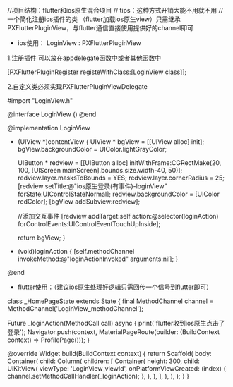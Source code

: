 //项目结构：flutter和ios原生混合项目
// tips：这种方式开销大能不用就不用
// 一个简化注册ios插件的类 （flutter加载ios原生view）只需继承PXFlutterPluginView，与flutter通信直接使用提供好的channel即可

- ios使用： LoginView : PXFlutterPluginView

1.注册插件 可以放在appdelegate函数中或者其他函数中

[PXFlutterPluginRegister registeWithClass:[LoginView class]];

2.自定义类必须实现PXFlutterPluginViewDelegate

#import "LoginView.h"

@interface LoginView ()<PXFlutterPluginViewDelegate>
@end

@implementation LoginView

- (UIView *)contentView
{
    UIView * bgView = [[UIView alloc] init];
    bgView.backgroundColor = UIColor.lightGrayColor;
    
    UIButton * redview = [[UIButton alloc] initWithFrame:CGRectMake(20, 100, [UIScreen mainScreen].bounds.size.width-40, 50)];
    redview.layer.masksToBounds = YES;
    redview.layer.cornerRadius = 25;
    [redview setTitle:@"ios原生登录(有事件)-loginView" forState:UIControlStateNormal];
    redview.backgroundColor = [UIColor redColor];
    [bgView addSubview:redview];
    
    //添加交互事件
    [redview addTarget:self action:@selector(loginAction) forControlEvents:UIControlEventTouchUpInside];
    
    
    return bgView;
}

- (void)loginAction
{
    [self.methodChannel invokeMethod:@"loginActionInvoked" arguments:nil];
}

@end





- flutter使用：（建议ios原生处理好逻辑只需回传一个信号到flutter即可）

class _HomePageState extends State<HomePage> {
  final MethodChannel channel = MethodChannel('LoginView_methodChannel');

  Future<dynamic> _loginAction(MethodCall call) async {
    print('flutter收到ios原生点击了登录');
    Navigator.push(context,
        MaterialPageRoute(builder: (BuildContext context) => ProfilePage()));
  }

  @override
  Widget build(BuildContext context) {
    return Scaffold(
      body: Container(
        child: Column(
          children: [
            Container(
              height: 300,
              child: UiKitView(
                viewType: 'LoginView_viewId',
                onPlatformViewCreated: (index) {
                  channel.setMethodCallHandler(_loginAction);
                },
              ),
            ),
          ],
        ),
      ),
    );
  }
}
